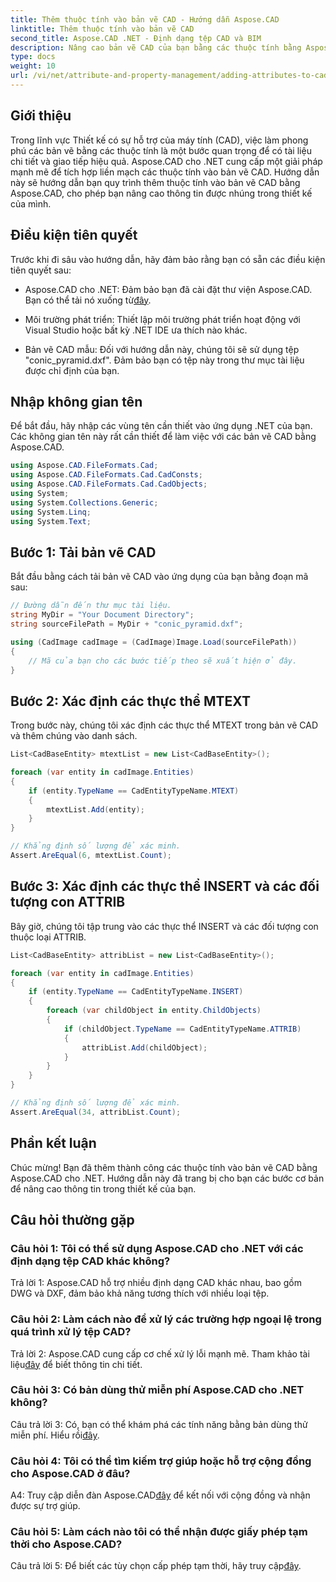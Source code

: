```yaml
---
title: Thêm thuộc tính vào bản vẽ CAD - Hướng dẫn Aspose.CAD
linktitle: Thêm thuộc tính vào bản vẽ CAD
second_title: Aspose.CAD .NET - Định dạng tệp CAD và BIM
description: Nâng cao bản vẽ CAD của bạn bằng các thuộc tính bằng Aspose.CAD cho .NET. Hãy làm theo hướng dẫn từng bước của chúng tôi để tích hợp liền mạch.
type: docs
weight: 10
url: /vi/net/attribute-and-property-management/adding-attributes-to-cad-drawings/
---
```

## Giới thiệu

Trong lĩnh vực Thiết kế có sự hỗ trợ của máy tính (CAD), việc làm phong phú các bản vẽ bằng các thuộc tính là một bước quan trọng để có tài liệu chi tiết và giao tiếp hiệu quả. Aspose.CAD cho .NET cung cấp một giải pháp mạnh mẽ để tích hợp liền mạch các thuộc tính vào bản vẽ CAD. Hướng dẫn này sẽ hướng dẫn bạn quy trình thêm thuộc tính vào bản vẽ CAD bằng Aspose.CAD, cho phép bạn nâng cao thông tin được nhúng trong thiết kế của mình.

## Điều kiện tiên quyết

Trước khi đi sâu vào hướng dẫn, hãy đảm bảo rằng bạn có sẵn các điều kiện tiên quyết sau:

-  Aspose.CAD cho .NET: Đảm bảo bạn đã cài đặt thư viện Aspose.CAD. Bạn có thể tải nó xuống từ[đây](https://releases.aspose.com/cad/net/).

- Môi trường phát triển: Thiết lập môi trường phát triển hoạt động với Visual Studio hoặc bất kỳ .NET IDE ưa thích nào khác.

- Bản vẽ CAD mẫu: Đối với hướng dẫn này, chúng tôi sẽ sử dụng tệp "conic_pyramid.dxf". Đảm bảo bạn có tệp này trong thư mục tài liệu được chỉ định của bạn.

## Nhập không gian tên

Để bắt đầu, hãy nhập các vùng tên cần thiết vào ứng dụng .NET của bạn. Các không gian tên này rất cần thiết để làm việc với các bản vẽ CAD bằng Aspose.CAD.

```csharp
using Aspose.CAD.FileFormats.Cad;
using Aspose.CAD.FileFormats.Cad.CadConsts;
using Aspose.CAD.FileFormats.Cad.CadObjects;
using System;
using System.Collections.Generic;
using System.Linq;
using System.Text;
```

## Bước 1: Tải bản vẽ CAD

Bắt đầu bằng cách tải bản vẽ CAD vào ứng dụng của bạn bằng đoạn mã sau:

```csharp
// Đường dẫn đến thư mục tài liệu.
string MyDir = "Your Document Directory";
string sourceFilePath = MyDir + "conic_pyramid.dxf";

using (CadImage cadImage = (CadImage)Image.Load(sourceFilePath))
{
    // Mã của bạn cho các bước tiếp theo sẽ xuất hiện ở đây.
}
```

## Bước 2: Xác định các thực thể MTEXT

Trong bước này, chúng tôi xác định các thực thể MTEXT trong bản vẽ CAD và thêm chúng vào danh sách.

```csharp
List<CadBaseEntity> mtextList = new List<CadBaseEntity>();

foreach (var entity in cadImage.Entities)
{
    if (entity.TypeName == CadEntityTypeName.MTEXT)
    {
        mtextList.Add(entity);
    }
}

// Khẳng định số lượng để xác minh.
Assert.AreEqual(6, mtextList.Count);
```

## Bước 3: Xác định các thực thể INSERT và các đối tượng con ATTRIB

Bây giờ, chúng tôi tập trung vào các thực thể INSERT và các đối tượng con thuộc loại ATTRIB.

```csharp
List<CadBaseEntity> attribList = new List<CadBaseEntity>();

foreach (var entity in cadImage.Entities)
{
    if (entity.TypeName == CadEntityTypeName.INSERT)
    {
        foreach (var childObject in entity.ChildObjects)
        {
            if (childObject.TypeName == CadEntityTypeName.ATTRIB)
            {
                attribList.Add(childObject);
            }
        }
    }
}

// Khẳng định số lượng để xác minh.
Assert.AreEqual(34, attribList.Count);
```

## Phần kết luận

Chúc mừng! Bạn đã thêm thành công các thuộc tính vào bản vẽ CAD bằng Aspose.CAD cho .NET. Hướng dẫn này đã trang bị cho bạn các bước cơ bản để nâng cao thông tin trong thiết kế của bạn.

## Câu hỏi thường gặp

### Câu hỏi 1: Tôi có thể sử dụng Aspose.CAD cho .NET với các định dạng tệp CAD khác không?

Trả lời 1: Aspose.CAD hỗ trợ nhiều định dạng CAD khác nhau, bao gồm DWG và DXF, đảm bảo khả năng tương thích với nhiều loại tệp.

### Câu hỏi 2: Làm cách nào để xử lý các trường hợp ngoại lệ trong quá trình xử lý tệp CAD?

 Trả lời 2: Aspose.CAD cung cấp cơ chế xử lý lỗi mạnh mẽ. Tham khảo tài liệu[đây](https://reference.aspose.com/cad/net/) để biết thông tin chi tiết.

### Câu hỏi 3: Có bản dùng thử miễn phí Aspose.CAD cho .NET không?

 Câu trả lời 3: Có, bạn có thể khám phá các tính năng bằng bản dùng thử miễn phí. Hiểu rồi[đây](https://releases.aspose.com/).

### Câu hỏi 4: Tôi có thể tìm kiếm trợ giúp hoặc hỗ trợ cộng đồng cho Aspose.CAD ở đâu?

 A4: Truy cập diễn đàn Aspose.CAD[đây](https://forum.aspose.com/c/cad/19) để kết nối với cộng đồng và nhận được sự trợ giúp.

### Câu hỏi 5: Làm cách nào tôi có thể nhận được giấy phép tạm thời cho Aspose.CAD?

 Câu trả lời 5: Để biết các tùy chọn cấp phép tạm thời, hãy truy cập[đây](https://purchase.aspose.com/temporary-license/).